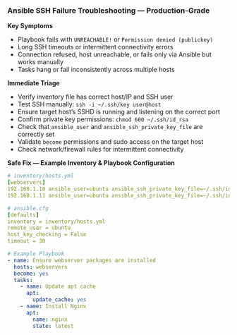 ### Ansible SSH Failure Troubleshooting — Production-Grade

**Key Symptoms**
- Playbook fails with `UNREACHABLE!` or `Permission denied (publickey)`
- Long SSH timeouts or intermittent connectivity errors
- Connection refused, host unreachable, or fails only via Ansible but works manually
- Tasks hang or fail inconsistently across multiple hosts

**Immediate Triage**
- Verify inventory file has correct host/IP and SSH user
- Test SSH manually: `ssh -i ~/.ssh/key user@host`
- Ensure target host’s SSHD is running and listening on the correct port
- Confirm private key permissions: `chmod 600 ~/.ssh/id_rsa`
- Check that `ansible_user` and `ansible_ssh_private_key_file` are correctly set
- Validate `become` permissions and sudo access on the target host
- Check network/firewall rules for intermittent connectivity

**Safe Fix — Example Inventory & Playbook Configuration**
```yaml
# inventory/hosts.yml
[webservers]
192.168.1.10 ansible_user=ubuntu ansible_ssh_private_key_file=~/.ssh/id_rsa
192.168.1.11 ansible_user=ubuntu ansible_ssh_private_key_file=~/.ssh/id_rsa

# ansible.cfg
[defaults]
inventory = inventory/hosts.yml
remote_user = ubuntu
host_key_checking = False
timeout = 30

# Example Playbook
- name: Ensure webserver packages are installed
  hosts: webservers
  become: yes
  tasks:
    - name: Update apt cache
      apt:
        update_cache: yes
    - name: Install Nginx
      apt:
        name: nginx
        state: latest